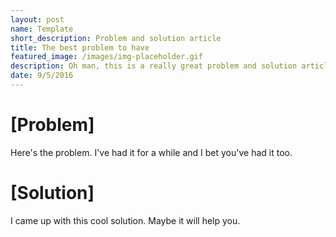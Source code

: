 ```yaml
---
layout: post
name: Template
short_description: Problem and solution article
title: The best problem to have
featured_image: /images/img-placeholder.gif
description: Oh man, this is a really great problem and solution article. I hope it helps a lot of people.
date: 9/5/2016
---
```


# [Problem]
Here's the problem. I've had it for a while and I bet you've had it too.

# [Solution]
I came up with this cool solution. Maybe it will help you.
